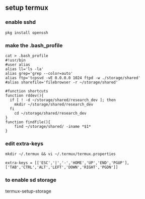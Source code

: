 ## setup termux

### enable sshd 
```
pkg install openssh
```

### make the .bash_profile
```
cat > .bash_profile
#!usr/bin
#user alias
alias ll='ls -la'
alias grep='grep --color=auto'
alias ftp='tcpsvd -vE 0.0.0.0 1024 ftpd -w ./storage/shared'
#alias sharefile='filebrowser -r ~/storage/shared'

#function shortcuts
function rddev(){
  if [ ! -d ~/storage/shared/research_dev ]; then
    mkdir ~/storage/shared/research_dev
  fi
	cd ~/storage/shared/research_dev
}
function findfile(){
	find ~/storage/shared/ -iname *$1*
}

```
### edit extra-keys
```
mkdir ~/.termux && vi ~/.termux/termux.properties

extra-keys = [['ESC','|','-','HOME','UP','END','PGUP'],['TAB','CTRL','ALT','LEFT','DOWN','RIGHT','PGDN']]

```
### to enable sd storage
termux-setup-storage
